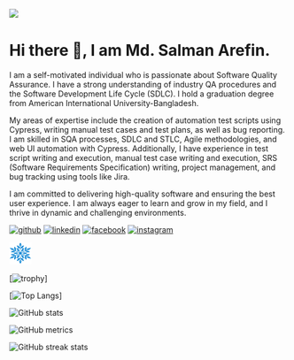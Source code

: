 ![](https://lh3.googleusercontent.com/Jgf8plBAhxhQC5l28P_YzBRDo3Q7SdN0WC-xKnxmh6lyI2ACCfSTIuqztEaob7Lo_SWA6rWdlwIB37n8ovnAKXDfajT9T1N-dcvkiWUFJHQR5okMenPOxK1UKyk6fcBsLSlm2h1PfmHF5aCTbOohKwm_FNKgUd1JZ-_Tecwqshm21vjmhBc0z8-JPZozXBr8EBNaEAKuKiPPyBEecaoVxlFUM5JJ0kQpu2b4ssIvxNT3zAiRmavqaV02-IL0v30jHPzaXBr2vD2LRNIpeNzsUGsA9qibNW42fYB__fZEX3xzl3LhXQreHB4jNPcK114fjB9arUe7GmCWxweH3qr9D6HjjdpgbHW9w6TIPQi3iLGje59zoiEQiX0IwmnWOTDy-v0e336JXFp5qRysKigFLDDpvZuGGhN8a93EgT8fVnzOS72oXV5GSKeJiaF9sCTeaJrWsw3t9n23t0bbCGmFn1I1Ir2yVshFlBgtUCfWlKvEPyv7mZFpYCK7-iljoV6W4qM5AwQNZRNmKY702LwI9rk8KIxhpNuJXZQqwrmUPKH0BPW9Tn7vrwQQcoNEiRt2BUbjxdWTqD5RxZN0DOhNUA-JCtnrHGKki2ZodjwA74E3VCO9hdKZtjOk1b7JT7MDt-TxcRAImoekaLpT0rOle0axDtKeWoBAXvhOmS7LNa4ur0Ym2yTmO0ZF_4l6gQbz2EeQUxx1vpv89OLBzLYlue1rRzDK3ylc3RK1pE7G5OESzBKuFMV1aJIbpCVv44WgZQjT6G0lG2S7ZPGmlpwAFUP-1iIKD4iuQc0HLfpwGbibl6Xee3xKI-NFEvkbyqNtvO2hehSgivuYOIsY3kcWcGRCJZu6QYU3Rbi-cK8W8DtTrILKVA8NhhDmPkVHt8qAnz1c8OuCpjDeKGAdJZxdH4KD4wMKwol1V66vmpV9yVMsXy_3Gnj49n4w8rjpYEkK28cQZq94ryN51jJjUK12PCU8J-meRyZsTC9rrm2cnpqLNzj-GhVuBmsGIDPWvMJ2uHIrrJSg70hajLX3-dzebg=w574-h860-no?authuser=1)

# Hi there 👋, I am Md. Salman Arefin.
I am a self-motivated individual who is passionate about Software Quality Assurance. I have a strong understanding of industry QA procedures and the Software Development Life Cycle (SDLC). I hold a graduation degree from American International University-Bangladesh.

My areas of expertise include the creation of automation test scripts using Cypress, writing manual test cases and test plans, as well as bug reporting. I am skilled in SQA processes, SDLC and STLC, Agile methodologies, and web UI automation with Cypress. Additionally, I have experience in test script writing and execution, manual test case writing and execution, SRS (Software Requirements Specification) writing, project management, and bug tracking using tools like Jira.

I am committed to delivering high-quality software and ensuring the best user experience. I am always eager to learn and grow in my field, and I thrive in dynamic and challenging environments.

[<img src='https://cdn.jsdelivr.net/npm/simple-icons@3.0.1/icons/github.svg' alt='github' height='40'>](https://github.com/salmanmdarefin)  [<img src='https://cdn.jsdelivr.net/npm/simple-icons@3.0.1/icons/linkedin.svg' alt='linkedin' height='40'>](https://www.linkedin.com/in/md-salman-arefin-6697a9178/)  [<img src='https://cdn.jsdelivr.net/npm/simple-icons@3.0.1/icons/facebook.svg' alt='facebook' height='40'>](https://www.facebook.com/ample.reveller)  [<img src='https://cdn.jsdelivr.net/npm/simple-icons@3.0.1/icons/instagram.svg' alt='instagram' height='40'>](https://www.instagram.com/salman._.arefin/)  

<a href='https://archiveprogram.github.com/'><img src='https://raw.githubusercontent.com/acervenky/animated-github-badges/master/assets/acbadge.gif' width='40' height='40'></a> 

[![trophy](https://github-profile-trophy.vercel.app/?username=salmanmdarefin)]

[![Top Langs](https://github-readme-stats.vercel.app/api/top-langs/?username=salmanmdarefin)]

![GitHub stats](https://github-readme-stats.vercel.app/api?username=salmanmdarefin&show_icons=true&count_private=true)  

![GitHub metrics](https://metrics.lecoq.io/salmanmdarefin)  

![GitHub streak stats](https://github-readme-streak-stats.herokuapp.com/?user=salmanmdarefin)  


